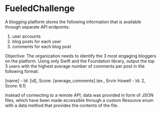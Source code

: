 # FueledChallenge

A blogging platform stores the following information that is available through separate API endpoints:

1. user accounts
2. blog posts for each user
3. comments for each blog post

Objective: The organization needs to identify the 3 most engaging bloggers on the platform. Using only Swift and the Foundation library, output the top 3 users with the highest average number of comments per post in the following format:

[name] - Id: [id], Score: [average_comments]
(ex., Ervin Howell - Id: 2, Score: 6.1)

Instead of connecting to a remote API, data was provided in form of JSON files, which have been made accessible through a custom Resource enum with a data method that provides the contents of the file.
